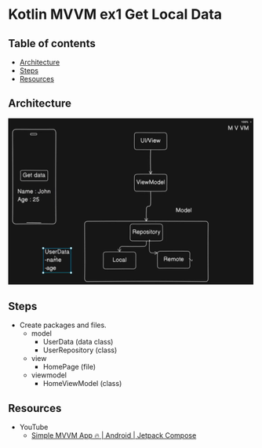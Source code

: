 # Kotlin MVVM ex1 Get Local Data

## Table of contents

- [Architecture](#architecture)
- [Steps](#steps)
- [Resources](#resources)

## Architecture

<p>
  <img src="images/architecture.png" width="500" alt="architecture.png"/>
</p>

## Steps

- Create packages and files.
    - model
        - UserData (data class)
        - UserRepository (class)
    - view
        - HomePage (file)
    - viewmodel
        - HomeViewModel (class)

## Resources

- YouTube
    - [Simple MVVM App 🔥 | Android | Jetpack Compose](https://www.youtube.com/watch?v=9eIhMFTs1Q8&ab_channel=EasyTuto)
